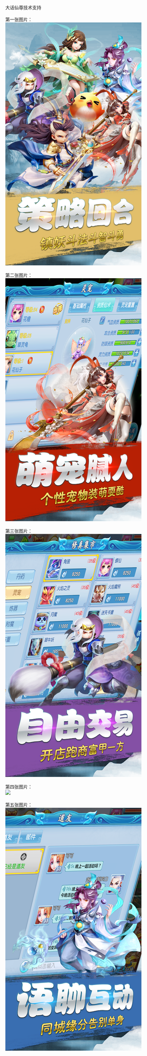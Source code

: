 大话仙尊技术支持</br></br>
第一张图片：</br>
![](https://github.com/chenzhan82842/chenzhan/blob/dhxz/1.png?raw=true)</br></br>
第二张图片：</br>
![](https://github.com/chenzhan82842/chenzhan/blob/dhxz/2.png?raw=true)</br></br>
第三张图片：</br>
![](https://github.com/chenzhan82842/chenzhan/blob/dhxz/3.png?raw=true)</br></br>
第四张图片：</br>
![](hhttps://github.com/chenzhan82842/chenzhan/blob/dhxz/4.png?raw=true)</br></br>
第五张图片：</br>
![](https://github.com/chenzhan82842/chenzhan/blob/dhxz/5.png?raw=true)</br></br>

